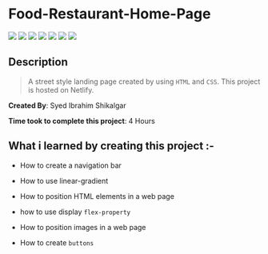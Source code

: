 # Food-Restaurant-Home-Page

![](https://img.shields.io/badge/-HTML-orange)
![](https://img.shields.io/badge/-CSS-green)
![](https://img.shields.io/badge/-CSS--POSITION-yellowgreen)
![](https://img.shields.io/badge/-BUTTONS-blue)
![](https://img.shields.io/badge/-FLEX-red)
![](https://img.shields.io/badge/-LINEAR--GRADIENT-purple)
![](https://img.shields.io/badge/-NETLIFY-yellow)

## Description

>A street style landing page created by using `HTML` and `CSS`. This project is hosted on Netlify.

**Created By**: Syed Ibrahim Shikalgar

**Time took to complete this project**: 4 Hours

## What i learned by creating this project :-

- How to create a navigation bar

- How to use linear-gradient

- How to position HTML elements in a web page

- how to use display `flex-property`

- How to position images in a web page

- How to create `buttons`